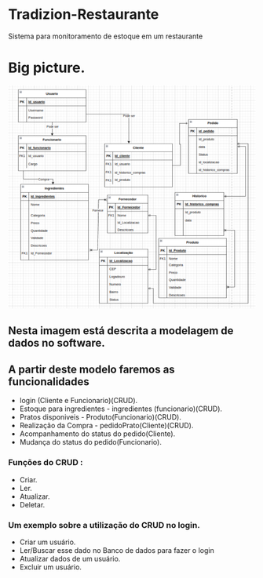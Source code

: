 # Tradizion-Restaurante
Sistema para monitoramento de estoque em um restaurante 
# Big picture. 
![Alt text](image-2.png)
## Nesta imagem está descrita a modelagem de dados no software. 
## A partir deste modelo faremos as funcionalidades 
- login (Cliente e Funcionario)(CRUD).
- Estoque para ingredientes - ingredientes (funcionario)(CRUD).
- Pratos disponiveis - Produto(Funcionario)(CRUD).
- Realização da Compra - pedidoPrato(Cliente)(CRUD). 
- Acompanhamento do status do pedido(Cliente). 
- Mudança do status do pedido(Funcionario). 

### Funções do CRUD : 
- Criar.
- Ler.
- Atualizar.
- Deletar.
### Um exemplo sobre a utilização do CRUD no login. 
- Criar um usuário. 
- Ler/Buscar esse dado no Banco de dados para fazer o login
- Atualizar dados de um usuário. 
- Excluir um usuário.